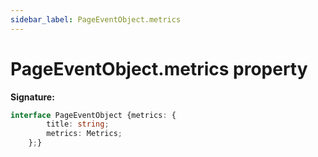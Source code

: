 ```yaml
---
sidebar_label: PageEventObject.metrics
---
```

# PageEventObject.metrics property

**Signature:**

```typescript
interface PageEventObject {metrics: {
        title: string;
        metrics: Metrics;
    };}
```
